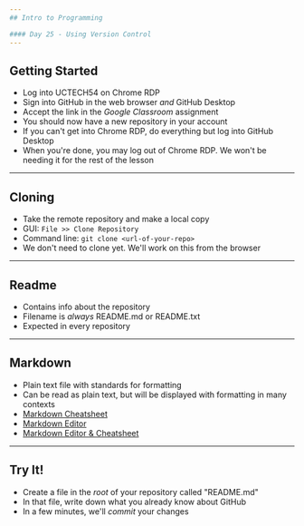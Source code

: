 ```yaml
---
## Intro to Programming

#### Day 25 - Using Version Control
---
```

## Getting Started

* Log into UCTECH54 on Chrome RDP
* Sign into GitHub in the web browser *and* GitHub Desktop
* Accept the link in the *Google Classroom* assignment
* You should now have a new repository in your account
* If you can't get into Chrome RDP, do everything but log into GitHub Desktop
* When you're done, you may log out of Chrome RDP. We won't be needing it for the rest of the lesson
---
## Cloning

* Take the remote repository and make a local copy
* GUI: `File >> Clone Repository`
* Command line: `git clone <url-of-your-repo>`
* We don't need to clone yet. We'll work on this from the browser
---
## Readme

* Contains info about the repository
* Filename is *always* README.md or README.txt
* Expected in every repository
---
## Markdown

* Plain text file with standards for formatting
* Can be read as plain text, but will be displayed with formatting in many contexts
* [Markdown Cheatsheet](https://github.com/adam-p/markdown-here/wiki/Markdown-Cheatsheet)
* [Markdown Editor](https://stackedit.io/)
* [Markdown Editor & Cheatsheet](https://daringfireball.net/projects/markdown/dingus)
---
## Try It!

* Create a file in the *root* of your repository called "README.md"
* In that file, write down what you already know about GitHub
* In a few minutes, we'll *commit* your changes